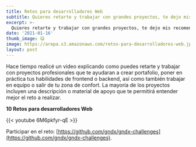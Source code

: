 ```yaml
---
title: Retos para desarrolladores Web
subtitle: Quieres retarte y trabajar con grandes proyectos, te dejo mis recomendaciones de retos que te ayudaran a mejorar tu portafolio. 
excerpt: >-
  Quieres retarte y trabajar con grandes proyectos, te dejo mis recomendaciones de retos que te ayudaran a mejorar tu portafolio. 
date: '2021-01-16'
thumb_image: 😋
image: https://arepa.s3.amazonaws.com/retos-para-desarrolladores-web.jpg
layout: post
---
```


Hace tiempo realicé un video explicando como puedes retarte y trabajar con proyectos profesionales que te ayudaran a crear portafolio, poner en práctica tus habilidades de frontend o backend, así como también trabajar en equipo o salir de tu zona de confort. La mayoría de los proyectos incluyen una descripción o material de apoyo que te permitirá entender mejor el reto a realizar. 

**10 Retos para desarrolladores Web**

{{< youtube 6M6pkfyr-qE >}}

Participar en el reto: [https://github.com/gndx/gndx-challenges](https://github.com/gndx/gndx-challenges).